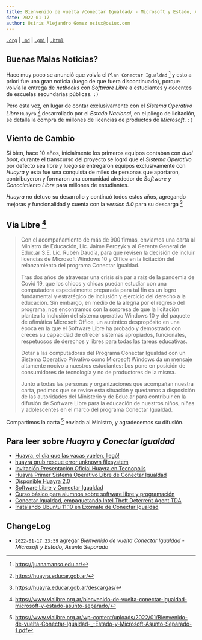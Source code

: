 ```yaml
---
title: Bienvenido de vuelta /Conectar Igualdad/ - Microsoft y Estado, Asunto Separado
date: 2022-01-17
author: Osiris Alejandro Gomez osiux@osiux.com
---
```


[`.org`](https://gitlab.com/osiux/osiux.gitlab.io/-/raw/master/2022-01-17-conectar-igualdad-microsoft-y-estado-asunto-separado.org) |
[`.md`](https://gitlab.com/osiux/osiux.gitlab.io/-/raw/master/2022-01-17-conectar-igualdad-microsoft-y-estado-asunto-separado.md) |
[`.gmi`](gemini://gmi.osiux.com/2022-01-17-conectar-igualdad-microsoft-y-estado-asunto-separado.gmi) |
[`.html`](https://osiux.gitlab.io/2022-01-17-conectar-igualdad-microsoft-y-estado-asunto-separado.html)

## Buenas Malas Noticias?

Hace muy poco se anunció que volvía el `Plan Conectar Igualdad` [^1] y
esto a priori fue una gran noticia (luego de que fuera discontinuado),
porque volvía la entrega de *netbooks* con *Software Libre* a
estudiantes y docentes de escuelas secundarias públicas. `:)`

Pero esta vez, en lugar de contar exclusivamente con el *Sistema
Operativo Libre* `Huayra` [^2] desarrollado por el *Estado Nacional*, en
el pliego de licitación, se detalla la compra de millones de licencias
de productos de *Microsoft*. `:(`

## Viento de Cambio

Si bien, hace 10 años, inicialmente los primeros equipos contaban con
*dual boot*, durante el transcurso del proyecto se logró que el *Sistema
Operativo* por defecto sea libre y luego se entregaron equipos
exclusivamente con *Huayra* y esta fue una conquista de miles de
personas que aportaron, contribuyeron y formaron una comunidad alrededor
de *Software y Conocimiento Libre* para millones de estudiantes.

*Huayra* no detuvo su desarrollo y continuó todos estos años, agregando
mejoras y funcionalidad y cuenta con la *version 5.0* para su descarga
[^3]

## Vía Libre [^4]

> Con el acompañamiento de más de 900 firmas, enviamos una carta al
> Ministro de Educación, Lic. Jaime Perczyk y al Gerente General de
> Educ.ar S.E. Lic. Rubén Daudía, para que revisen la decisión de
> incluir licencias de Microsoft Windows 10 y Office en la licitación
> del relanzamiento del programa Conectar Igualdad.
>
> Tras dos años de atravesar una crisis sin par a raíz de la pandemia de
> Covid 19, que los chicos y chicas puedan estudiar con una computadora
> especialmente preparada para tal fin es un logro fundamental y
> estratégico de inclusión y ejercicio del derecho a la educación. Sin
> embargo, en medio de la alegría por el regreso del programa, nos
> encontramos con la sorpresa de que la licitación plantea la inclusión
> del sistema operativo Windows 10 y del paquete de ofimática Microsoft
> Office, un auténtico despropósito en una época en la que el Software
> Libre ha probado y demostrado con creces su capacidad de ofrecer
> sistemas apropiados, funcionales, respetuosos de derechos y libres
> para todas las tareas educativas.
>
> Dotar a las computadoras del Programa Conectar Igualdad con un Sistema
> Operativo Privativo como Microsoft Windows da un mensaje altamente
> nocivo a nuestros estudiantes: Los pone en posición de consumidores de
> tecnología y no de productores de la misma.
>
> Junto a todas las personas y organizaciones que acompañan nuestra
> carta, pedimos que se revise esta situación y quedamos a disposición
> de las autoridades del Ministerio y de Educ.ar para contribuir en la
> difusión de Software Libre para la educación de nuestros niños, niñas
> y adolescentes en el marco del programa Conectar Igualdad.

Compartimos la carta [^5] enviada al Ministro, y agradecemos su
difusión.

## Para leer sobre *Huayra* y *Conectar Igualdad*

-   [Huayra, el día que las vacas vuelen,
llegó!](2013-03-18-huayra-el-dia-que-las-vacas-vuelen)
-   [huayra grub rescue error unknown
filesystem](2013-04-06-huayra-grub-rescue-error-unknown-filesystem)
-   [Invitación Presentación Oficial Huayra en
Tecnopolis](2013-06-05-invitacion-presentacion-oficial-huayra)
-   [Huayra Primer Sistema Operativo Libre de Conectar
Igualdad](2013-09-13-huayra-primer-sistema-operativo-libre-de-conectar-igualdad)
-   [Disponible Huayra 2.0](2014-04-25-huayra-2.0)
-   [Software Libre y Conectar
Igualdad](2011-10-24-software-libre-en-monte-caseros-y-ubuntu-11.10-en-conectar-igualdad)
-   [Curso básico para alumnos sobre software libre y
programación](2011-11-10-curso-software-libre-y-programacion-conectar-igualdad)
-   [Conectar Igualdad, empaquetando Intel Theft Deterrent Agent
TDA](conectar-igualdad-empaquetando-intel-theft-deterrent-agent)
-   [Instalando Ubuntu 11.10 en Exomate de Conectar
Igualdad](ubuntu-11.10-en-exomate-de-conectar-igualdad)

## ChangeLog

-   [`2022-01-17 23:59`](https://gitlab.com/osiux/osiux.gitlab.io/-/commit/1a30b5b206cd2aa6e439abfda06ababe8c2c78e7)
agregar *Bienvenido de vuelta Conectar Igualdad - Microsoft y
Estado, Asunto Separado*

[^1]: <https://juanamanso.edu.ar/>

[^2]: <https://huayra.educar.gob.ar/>

[^3]: <https://huayra.educar.gob.ar/descargas/>

[^4]: <https://www.vialibre.org.ar/bienvenido-de-vuelta-conectar-igualdad-microsoft-y-estado-asunto-separado/>

[^5]: <https://www.vialibre.org.ar/wp-content/uploads/2022/01/Bienvenido-de-vuelta-Conectar-Igualdad-_-Estado-y-Microsoft-Asunto-Separado-1.pdf>
